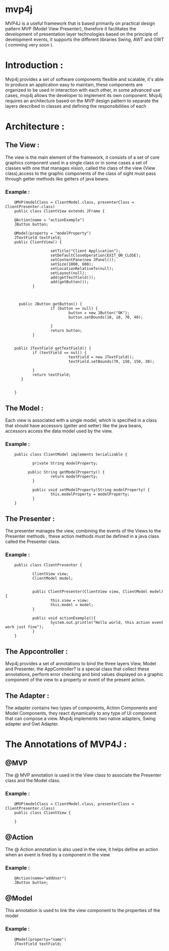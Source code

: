 # mvp4j
MVP4J is a useful framework that is based primarily on practical design pattern MVP (Model View Presenter), therefore it facilitates the development of presentation layer technologies based on the principle of development events, it supports the different libraries Swing, AWT and GWT ( comming very soon ).

# Introduction :
Mvp4j provides a set of software components flexible and scalable, it's able to produce an application easy to maintain, these components are organized to be used in interaction with each other, in some advanced use cases, mvp4j allows the developer to implement its own component. Mvp4j requires an architecture based on the MVP design pattern to separate the layers described in classes and defining the responsibilities of each

# Architecture :

## The View :
The view is the main element of the framework, it consists of a set of core graphics component used in a single class or in some cases a set of classes with one that manages vision, called the class of the view (View class),access to the graphic components of the class of sight must pass through getter methods like getters of java beans.

### Example :
		@MVP(modelClass = ClientModel.class, presenterClass = ClientPresenter.class)
		public class ClientView extends JFrame {

		@Action(name = "actionExemple")
		JButton button;

		@Model(property = "modelProperty")
		JTextField textField;
		public ClientView() {

						setTitle("Client Application");
						setDefaultCloseOperation(EXIT_ON_CLOSE);
						setContentPane(new JPanel());
						setSize(1000, 600);
						setLocationRelativeTo(null);
						setLayout(null);
						add(getTextField());
						add(getButton());
				}



		  public JButton getButton() {
						if (button == null) {
								button = new JButton("OK");
								button.setBounds(10, 10, 70, 40);

						}
						return button;
				}


		public JTextField getTextField() {
				if (textField == null) {
								textField = new JTextField();
								textField.setBounds(70, 150, 150, 30);

				}
				return textField;
		   }


		}
		
## The Model :
Each view is associated with a single model, which is specified in a class that should have accessors (getter and setter) like the java beans, accessors access the data model used by the view.

### Example :
		public class ClientModel implements Serializable {

				private String modelProperty;
			  
			  public String getModelProperty() {
						return modelProperty;
				}

				public void setModelProperty(String modelProperty) {
						this.modelProperty = modelProperty;
				}
		}
		
## The Presenter :

The presenter manages the view, combining the events of the Views to the Presenter methods , these action methods must be defined in a java class called the Presenter class.

### Example :

		public class ClientPresenter {

				ClientView view;
				ClientModel model;

				
				public ClientPresenter(ClientView view, ClientModel model) {
						this.view = view;
						this.model = model;
				}
				
				public void actionExemple(){
						System.out.println("Hello world, this action event work just fine");
				}
		}
## The Appcontroller :
Mvp4j provides a set of annotations to bind the three layers View, Model and Presenter, the AppController? is a special class that collect these annotations, perform error checking and bind values displayed on a graphic component of the view to a property or event of the present action.

## The Adapter :
The adapter contains two types of components, Action Components and Model Components, they react dynamically to any type of UI component that can compose a view. Mvp4j implements two native adapters, Swing adapter and Gwt Adapter.

# The Annotations of MVP4J :
## @MVP
The @ MVP annotation is used in the View class to associate the Presenter class and the Model class.
### Example :
		@MVP(modelClass = ClientModel.class, presenterClass = ClientPresenter.class)
		public class ClientView {

		}

## @Action
The @ Action annotation is also used in the view, it helps define an action when an event is fired by a component in the view.
### Example :
		@Action(name="addUser") 
		JButton button;
		
## @Model
This annotation is used to link the view component to the properties of the model
### Example :
		@Model(property="name")
		JTextField textField;


